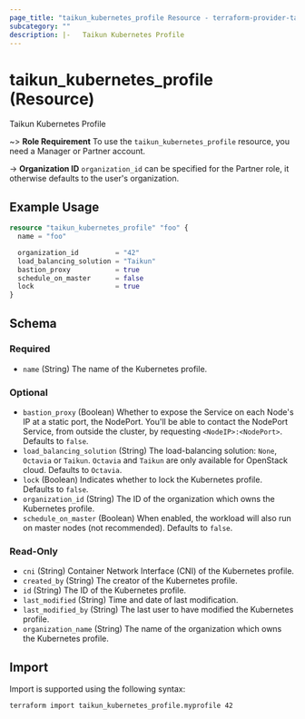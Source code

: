 ```yaml
---
page_title: "taikun_kubernetes_profile Resource - terraform-provider-taikun"
subcategory: ""
description: |-   Taikun Kubernetes Profile
---
```


# taikun_kubernetes_profile (Resource)

Taikun Kubernetes Profile

~> **Role Requirement** To use the `taikun_kubernetes_profile` resource, you need a Manager or Partner account.

-> **Organization ID** `organization_id` can be specified for the Partner role, it otherwise defaults to the user's organization.

## Example Usage

```terraform
resource "taikun_kubernetes_profile" "foo" {
  name = "foo"

  organization_id         = "42"
  load_balancing_solution = "Taikun"
  bastion_proxy           = true
  schedule_on_master      = false
  lock                    = true
}
```

<!-- schema generated by tfplugindocs -->
## Schema

### Required

- `name` (String) The name of the Kubernetes profile.

### Optional

- `bastion_proxy` (Boolean) Whether to expose the Service on each Node's IP at a static port, the NodePort. You'll be able to contact the NodePort Service, from outside the cluster, by requesting `<NodeIP>:<NodePort>`. Defaults to `false`.
- `load_balancing_solution` (String) The load-balancing solution: `None`, `Octavia` or `Taikun`. `Octavia` and `Taikun` are only available for OpenStack cloud. Defaults to `Octavia`.
- `lock` (Boolean) Indicates whether to lock the Kubernetes profile. Defaults to `false`.
- `organization_id` (String) The ID of the organization which owns the Kubernetes profile.
- `schedule_on_master` (Boolean) When enabled, the workload will also run on master nodes (not recommended). Defaults to `false`.

### Read-Only

- `cni` (String) Container Network Interface (CNI) of the Kubernetes profile.
- `created_by` (String) The creator of the Kubernetes profile.
- `id` (String) The ID of the Kubernetes profile.
- `last_modified` (String) Time and date of last modification.
- `last_modified_by` (String) The last user to have modified the Kubernetes profile.
- `organization_name` (String) The name of the organization which owns the Kubernetes profile.

## Import

Import is supported using the following syntax:

```shell
terraform import taikun_kubernetes_profile.myprofile 42
```
